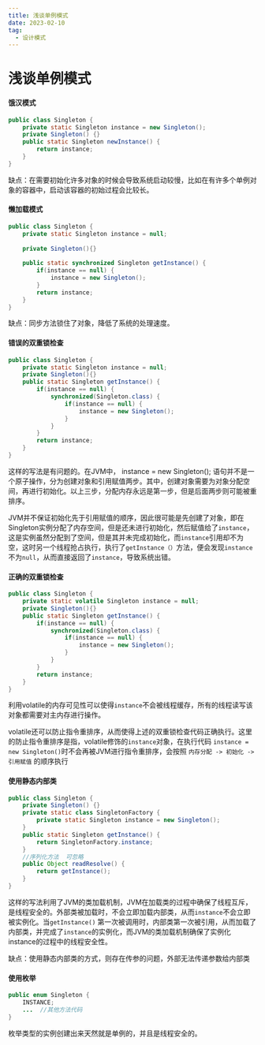 ```yaml
---
title: 浅谈单例模式
date: 2023-02-10
tag: 
  - 设计模式
---
```

# 浅谈单例模式

#### 饿汉模式

```java
public class Singleton {
    private static Singleton instance = new Singleton();
    private Singleton() {}
    public static Singleton newInstance() {
        return instance;
    }
}
```

缺点：在需要初始化许多对象的时候会导致系统启动较慢，比如在有许多个单例对象的容器中，启动该容器的初始过程会比较长。

#### 懒加载模式

```java
public class Singleton {
    private static Singleton instance = null;
    
    private Singleton(){}
    
    public static synchronized Singleton getInstance() {
        if(instance == null) {
            instance = new Singleton();
        }
        return instance;
    }
}
```

缺点：同步方法锁住了对象，降低了系统的处理速度。

#### 错误的双重锁检查

```java
public class Singleton {
    private static Singleton instance = null;
    private Singleton(){}
    public static Singleton getInstance() {
        if(instance == null) {
            synchronized(Singleton.class) {
                if(instance == null) {
                    instance = new Singleton();
                }
            }
        }
        return instance;
    }
}
```

这样的写法是有问题的。在JVM中， instance = new Singleton(); 语句并不是一个原子操作，分为创建对象和引用赋值两步。其中，创建对象需要为对象分配空间，再进行初始化。以上三步，分配内存永远是第一步，但是后面两步则可能被重排序。

JVM并不保证初始化先于引用赋值的顺序，因此很可能是先创建了对象，即在Singleton实例分配了内存空间，但是还未进行初始化，然后赋值给了`instance`，这是实例虽然分配到了空间，但是其并未完成初始化，而`instance`引用却不为空，这时另一个线程抢占执行，执行了`getInstance（）`方法，便会发现`instance`不为`null`，从而直接返回了`instance`，导致系统出错。

#### 正确的双重锁检查

```java
public class Singleton {
    private static volatile Singleton instance = null;
    private Singleton(){}
    public static Singleton getInstance() {
        if(instance == null) {
            synchronized(Singleton.class) {
                if(instance == null) {
                    instance = new Singleton();
                }
            }
        }
        return instance;
    }
}
```

利用volatile的内存可见性可以使得`instance`不会被线程缓存，所有的线程读写该对象都需要对主内存进行操作。

volatile还可以防止指令重排序，从而使得上述的双重锁检查代码正确执行。这里的防止指令重排序是指，volatile修饰的`instance`对象，在执行代码 `instance = new Singleton()`时不会再被JVM进行指令重排序，会按照 `内存分配 -> 初始化 -> 引用赋值` 的顺序执行

#### 使用静态内部类

```java
public class Singleton {
    private Singleton() {}
    private static class SingletonFactory {
        private static Singleton instance = new Singleton();
    }
    public static Singleton getInstance() {
        return SingletonFactory.instance;
    }
    //序列化方法  可忽略
    public Object readResolve() {
        return getInstance();
    }
}
```

这样的写法利用了JVM的类加载机制，JVM在加载类的过程中确保了线程互斥，是线程安全的。外部类被加载时，不会立即加载内部类，从而`instance`不会立即被实例化。当`getInstance()` 第一次被调用时，内部类第一次被引用，从而加载了内部类，并完成了`instance`的实例化，而JVM的类加载机制确保了实例化instance的过程中的线程安全性。

缺点：使用静态内部类的方式，则存在传参的问题，外部无法传递参数给内部类

#### 使用枚举

```java
public enum Singleton {
    INSTANCE;
    ...  //其他方法代码
}
```

枚举类型的实例创建出来天然就是单例的，并且是线程安全的。